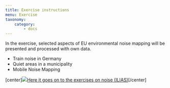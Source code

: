 ```yaml
---
title: Exercise instructions
menu: Exercise
taxonomy:
    category:
        - docs
---
```

<!--
[center]
![](/images/exercise.png?resize=200,200)
[/center]
-->

In the exercise, selected aspects of EU environmental noise mapping will be presented and processed with own data.

* Train noise in Germany 
* Quiet areas in a municipality
* Mobile Noise Mapping



[center]<a href="https://ilias.opengeoedu.de/ilias/goto.php?target=crs_322" markdown="1" target="_blank">![](/images/exercise.png?resize=200,200)Here it goes on to the exercises on noise (ILIAS)</a>[/center]